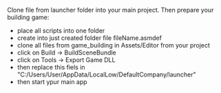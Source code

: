 Clone file from launcher folder into your main project.
Then prepare your building game:
 - place all scripts into one folder
 - create into just created folder file fileName.asmdef
 - clone all files from game_building in Assets/Editor from your project
 - click on Build -> BuildSceneBundle
 - click on Tools -> Export Game DLL
 - then replace this fiels in "C:/Users/User/AppData/LocalLow/DefaultCompany/launcher"
 - then start ypur main app
